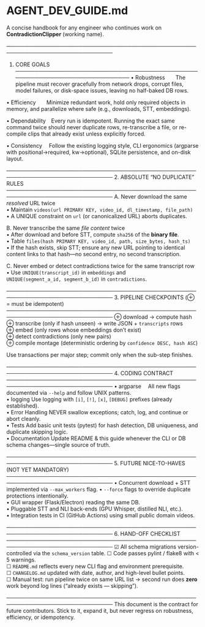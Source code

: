 # AGENT_DEV_GUIDE.md
A concise handbook for any engineer who continues work on **ContradictionClipper** (working name).

──────────────────────────────────────────────────────────────────────────────
1. CORE GOALS
──────────────────────────────────────────────────────────────────────────────
• Robustness  The pipeline must recover gracefully from network drops, corrupt
  files, model failures, or disk-space issues, leaving no half-baked DB rows.

• Efficiency  Minimize redundant work, hold only required objects in memory,
  and parallelize where safe (e.g., downloads, STT, embeddings).

• Dependability Every run is idempotent.  Running the exact same command twice
  should never duplicate rows, re-transcribe a file, or re-compile clips that
  already exist unless explicitly forced.

• Consistency  Follow the existing logging style, CLI ergonomics (argparse with
  positional→required, kw→optional), SQLite persistence, and on-disk layout.

──────────────────────────────────────────────────────────────────────────────
2. ABSOLUTE “NO DUPLICATE” RULES
──────────────────────────────────────────────────────────────────────────────
A. Never download the same *resolved* URL twice  
   • Maintain `videos(url PRIMARY KEY, video_id, dl_timestamp, file_path)`  
   • A UNIQUE constraint on `url` (or canonicalized URL) aborts duplicates.

B. Never transcribe the same *file content* twice  
   • After download and before STT, compute `sha256` of the **binary file**.  
   • Table `files(hash PRIMARY KEY, video_id, path, size_bytes, hash_ts)`  
   • If the hash exists, skip STT; ensure any new URL pointing to identical
     content links to that hash—no second entry, no second transcription.

C. Never embed or detect contradictions twice for the same transcript row  
   • Use `UNIQUE(transcript_id)` in `embeddings` and  
     `UNIQUE(segment_a_id, segment_b_id)` in `contradictions`.

──────────────────────────────────────────────────────────────────────────────
3. PIPELINE CHECKPOINTS (⊕ = must be idempotent)
──────────────────────────────────────────────────────────────────────────────
⊕ download → compute hash  
⊕ transcribe (only if hash unseen) → write JSON + `transcripts` rows  
⊕ embed (only rows whose embeddings don’t exist)  
⊕ detect contradictions (only new pairs)  
⊕ compile montage (deterministic ordering by `confidence DESC, hash ASC`)

Use transactions per major step; commit only when the sub-step finishes.

──────────────────────────────────────────────────────────────────────────────
4. CODING CONTRACT
──────────────────────────────────────────────────────────────────────────────
• argparse  All new flags documented via `--help` and follow UNIX patterns.  
• logging   Use logging with `[i]`, `[!]`, `[x]`, `[DEBUG]` prefixes (already
  established).  
• Error Handling  NEVER swallow exceptions; catch, log, and continue or abort
  cleanly.  
• Tests     Add basic unit tests (pytest) for hash detection, DB uniqueness,
  and duplicate skipping logic.  
• Documentation  Update README & this guide whenever the CLI or DB schema
  changes—single source of truth.

──────────────────────────────────────────────────────────────────────────────
5. FUTURE NICE-TO-HAVES (NOT YET MANDATORY)
──────────────────────────────────────────────────────────────────────────────
• Concurrent download + STT implemented via `--max_workers` flag.
• `--force` flags to override duplicate protections intentionally.  
• GUI wrapper (Flask/Electron) reading the same DB.  
• Pluggable STT and NLI back-ends (GPU Whisper, distilled NLI, etc.).  
• Integration tests in CI (GitHub Actions) using small public domain videos.

──────────────────────────────────────────────────────────────────────────────
6. HAND-OFF CHECKLIST
──────────────────────────────────────────────────────────────────────────────
☑  All schema migrations version-controlled via the `schema_version` table.
☐  Code passes pylint / flake8 with < 5 warnings.  
☐  `README.md` reflects every new CLI flag and environment prerequisite.  
☐  `CHANGELOG.md` updated with date, author, and high-level bullet points.  
☐  Manual test: run pipeline twice on same URL list → second run does **zero**
   work beyond log lines (“already exists — skipping”).

──────────────────────────────────────────────────────────────────────────────
This document is the contract for future contributors. Stick to it, expand it,
but never regress on robustness, efficiency, or idempotency.


